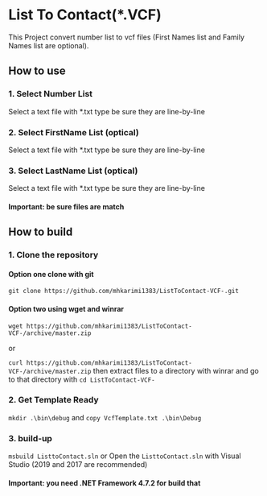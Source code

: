 # List To Contact(*.VCF)
This Project convert number list to vcf files (First Names list and Family Names list are optional).

## How to use
### 1. Select Number List
Select a text file with *.txt type be sure they are line-by-line

### 2. Select FirstName List (optical)
Select a text file with *.txt type be sure they are line-by-line

### 3. Select LastName List (optical)
Select a text file with *.txt type be sure they are line-by-line

#### Important: be sure files are match

## How to build

### 1. Clone the repository

#### Option one clone with git
`git clone https://github.com/mhkarimi1383/ListToContact-VCF-.git`

#### Option two using wget and winrar
`wget https://github.com/mhkarimi1383/ListToContact-VCF-/archive/master.zip`

or

`curl https://github.com/mhkarimi1383/ListToContact-VCF-/archive/master.zip`
then extract files to a directory with winrar
and go to that directory with
`cd ListToContact-VCF-`

### 2. Get Template Ready
`mkdir .\bin\debug`
and
`copy VcfTemplate.txt .\bin\Debug`

### 3. build-up
`msbuild ListtoContact.sln`
or
Open the `ListtoContact.sln` with Visual Studio (2019 and 2017 are recommended)

#### Important: you need .NET Framework 4.7.2 for build that  
